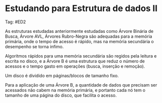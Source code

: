 # Estudando para Estrutura de dados II

Tag: #ED2

As estruturas estudadas anteriormente estudadas como Árvore Binária de Busca, Árvore AVL, Árvores Rubro-Negra são adequadas para a memória primária, onde o tempo de acesso é rápido, mas na memória secundária o desempenho se torna ínfimo.

Algoritmos rápidos para uma memória secundária são regidos pela leitura e escrita no disco, e a Árvore B é uma estrutura que reduz o número de acessos e o tempo gasto em operações (busca, inserção e remoção).

Um disco é dividido em páginas/blocos de tamanho fixo.

Para a aplicação de uma Árvore B, a quantidade de dados que precisam ser acessados não cabem na memória primária, e portanto cada nó tem o tamanho de uma página do disco, que facilita o acesso.
